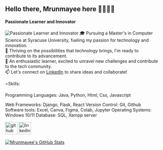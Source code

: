
## Hello there, Mrunmayee here 👩‍💻🙋‍♀️
#### Passionate Learner and Innovator
![Passionate Learner and Innovator](https://www.syracuse.edu/assets/images/quad-cover-1100x407_07-29-202116-15-10.original.png)
🎓 Pursuing a Master's in Computer Science at Syracuse University, fueling my passion for technology and innovation.                                                        
🚀 Thriving on the possibilities that technology brings, I'm ready to contribute to its advancement.                                            
🌱 An enthusiastic learner, excited to unravel new challenges and contribute to the tech community.                        
📫 Let's connect on [LinkedIn](https://www.linkedin.com/in/mrunmayee-jakate-2a15711bb/) to share ideas and collaborate! 

⭐Skills:

Programming Languages: Java, Python, Html, Css, Javascript 

Web Frameworks: Django, Flask, React 
Version Control: Git, Github 
Software tools: Excel, Canva, Figma, Colab, Jupyter 
Operating Systems: Windows 10/11 
Database: SQL, Xampp server

[<img src='https://cdn.jsdelivr.net/npm/simple-icons@3.0.1/icons/github.svg' alt='github' height='40'>](https://github.com/mrunmayee9601)  [<img src='https://cdn.jsdelivr.net/npm/simple-icons@3.0.1/icons/linkedin.svg' alt='linkedin' height='40'>](https://www.linkedin.com/in/mrunmayee-jakate-2a15711bb/)  


[![Mrunmayee's GitHub Stats](https://github-readme-stats.vercel.app/api?username=mrunmayee9601&theme=neon&show_icons=true&hide=rank)](https://github.com/anuraghazra/github-readme-stats)




